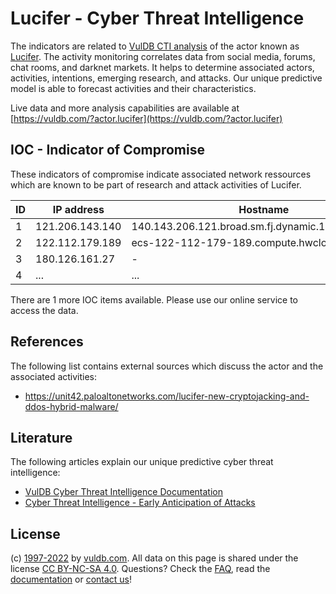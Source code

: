 # Lucifer - Cyber Threat Intelligence

The indicators are related to [VulDB CTI analysis](https://vuldb.com/?kb.cti) of the actor known as [Lucifer](https://vuldb.com/?actor.lucifer). The activity monitoring correlates data from social media, forums, chat rooms, and darknet markets. It helps to determine associated actors, activities, intentions, emerging research, and attacks. Our unique predictive model is able to forecast activities and their characteristics.

Live data and more analysis capabilities are available at [https://vuldb.com/?actor.lucifer](https://vuldb.com/?actor.lucifer)

## IOC - Indicator of Compromise

These indicators of compromise indicate associated network ressources which are known to be part of research and attack activities of Lucifer.

ID | IP address | Hostname | Confidence
-- | ---------- | -------- | ----------
1 | 121.206.143.140 | 140.143.206.121.broad.sm.fj.dynamic.163data.com.cn | High
2 | 122.112.179.189 | ecs-122-112-179-189.compute.hwclouds-dns.com | High
3 | 180.126.161.27 | - | High
4 | ... | ... | ...

There are 1 more IOC items available. Please use our online service to access the data.

## References

The following list contains external sources which discuss the actor and the associated activities:

* https://unit42.paloaltonetworks.com/lucifer-new-cryptojacking-and-ddos-hybrid-malware/

## Literature

The following articles explain our unique predictive cyber threat intelligence:

* [VulDB Cyber Threat Intelligence Documentation](https://vuldb.com/?kb.cti)
* [Cyber Threat Intelligence - Early Anticipation of Attacks](https://www.scip.ch/en/?labs.20201022)

## License

(c) [1997-2022](https://vuldb.com/?kb.changelog) by [vuldb.com](https://vuldb.com/?kb.about). All data on this page is shared under the license [CC BY-NC-SA 4.0](https://creativecommons.org/licenses/by-nc-sa/4.0/). Questions? Check the [FAQ](https://vuldb.com/?kb.faq), read the [documentation](https://vuldb.com/?kb) or [contact us](https://vuldb.com/?contact)!
